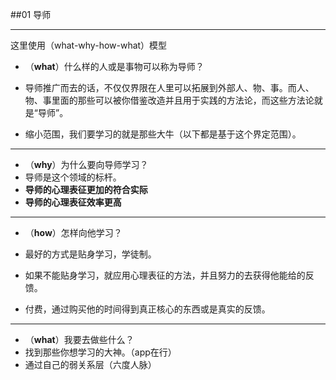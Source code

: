 ##01 导师

----------
这里使用（what-why-how-what）模型

- （**what**）什么样的人或是事物可以称为导师？

 - 导师推广而去的话，不仅仅界限在人里可以拓展到外部人、物、事。而人、物、事里面的那些可以被你借鉴改造并且用于实践的方法论，而这些方法论就是“导师”。 
 - 缩小范围，我们要学习的就是那些大牛（以下都是基于这个界定范围）。
  
---
- （**why**）为什么要向导师学习？
 - 导师是这个领域的标杆。
 - **导师的心理表征更加的符合实际**
 - **导师的心理表征效率更高**
 
---
- （**how**）怎样向他学习？

 - 最好的方式是贴身学习，学徒制。
 - 如果不能贴身学习，就应用心理表征的方法，并且努力的去获得他能给的反馈。
 - 付费，通过购买他的时间得到真正核心的东西或是真实的反馈。
 
---
- （**what**）我要去做些什么？
 - 找到那些你想学习的大神。（app在行）
 - 通过自己的弱关系层（六度人脉）